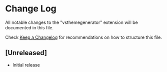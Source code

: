 # Change Log
All notable changes to the "vsthemegenerator" extension will be documented in this file.

Check [Keep a Changelog](http://keepachangelog.com/) for recommendations on how to structure this file.

## [Unreleased]
- Initial release